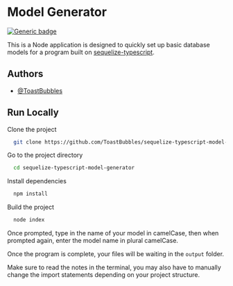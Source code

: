 # Model Generator
[![Generic badge](https://img.shields.io/badge/Generator%20for-%20Typescript-9F7AEA.svg)](https://docs.nestjs.com/recipes/sql-sequelize)

This is a Node application is designed to quickly set up basic database models for a program built on [sequelize-typescript](https://github.com/sequelize/sequelize-typescript).

## Authors

- [@ToastBubbles](https://www.github.com/ToastBubbles)

## Run Locally

Clone the project

```bash
  git clone https://github.com/ToastBubbles/sequelize-typescript-model-generator
```

Go to the project directory

```bash
  cd sequelize-typescript-model-generator
```

Install dependencies

```bash
  npm install
```

Build the project

```bash
  node index
```

Once prompted, type in the name of your model in camelCase, then when prompted again, enter the model name in plural camelCase.

Once the program is complete, your files will be waiting in the `output` folder.

Make sure to read the notes in the terminal, you may also have to manually change the import statements depending on your project structure.
